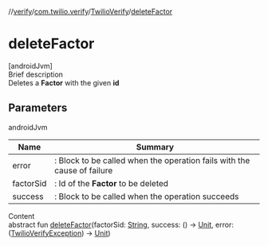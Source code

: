 //[verify](../../index.md)/[com.twilio.verify](../index.md)/[TwilioVerify](index.md)/[deleteFactor](delete-factor.md)



# deleteFactor  
[androidJvm]  
Brief description  
Deletes a **Factor** with the given **id**  
  


## Parameters  
  
androidJvm  
  
|  Name|  Summary| 
|---|---|
| error| : Block to be called when the operation fails with the cause of failure
| factorSid| : Id of the **Factor** to be deleted
| success| : Block to be called when the operation succeeds
  
  
Content  
abstract fun [deleteFactor](delete-factor.md)(factorSid: [String](https://kotlinlang.org/api/latest/jvm/stdlib/kotlin/-string/index.html), success: () -> [Unit](https://kotlinlang.org/api/latest/jvm/stdlib/kotlin/-unit/index.html), error: ([TwilioVerifyException](../-twilio-verify-exception/index.md)) -> [Unit](https://kotlinlang.org/api/latest/jvm/stdlib/kotlin/-unit/index.html))  



